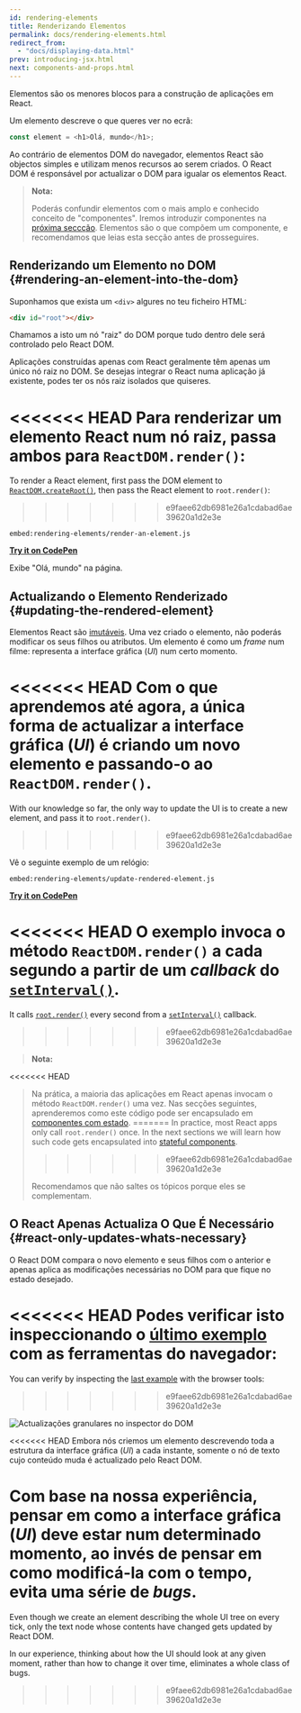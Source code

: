 ```yaml
---
id: rendering-elements
title: Renderizando Elementos
permalink: docs/rendering-elements.html
redirect_from:
  - "docs/displaying-data.html"
prev: introducing-jsx.html
next: components-and-props.html
---
```


Elementos são os menores blocos para a construção de aplicações em React.

Um elemento descreve o que queres ver no ecrã:

```js
const element = <h1>Olá, mundo</h1>;
```

Ao contrário de elementos DOM do navegador, elementos React são objectos simples e utilizam menos recursos ao serem criados. O React DOM é responsável por actualizar o DOM para igualar os elementos React.

>**Nota:**
>
>Poderás confundir elementos com o mais amplo e conhecido conceito de "componentes". Iremos introduzir componentes na [próxima seccção](/docs/components-and-props.html). Elementos são o que compõem um componente, e recomendamos que leias esta secção antes de prosseguires.

## Renderizando um Elemento no DOM {#rendering-an-element-into-the-dom}

Suponhamos que exista um `<div>` algures no teu ficheiro HTML:

```html
<div id="root"></div>
```

Chamamos a isto um nó "raiz" do DOM porque tudo dentro dele será controlado pelo React DOM.

Aplicações construídas apenas com React geralmente têm apenas um único nó raiz no DOM. Se desejas integrar o React numa aplicação já existente, podes ter os nós raiz isolados que quiseres.

<<<<<<< HEAD
Para renderizar um elemento React num nó raiz, passa ambos para `ReactDOM.render()`:
=======
To render a React element, first pass the DOM element to [`ReactDOM.createRoot()`](/docs/react-dom-client.html#createroot), then pass the React element to `root.render()`:
>>>>>>> e9faee62db6981e26a1cdabad6ae39620a1d2e3e

`embed:rendering-elements/render-an-element.js`

**[Try it on CodePen](https://codepen.io/gaearon/pen/ZpvBNJ?editors=1010)**

Exibe "Olá, mundo" na página.

## Actualizando o Elemento Renderizado {#updating-the-rendered-element}

Elementos React são [imutáveis](https://pt.wikipedia.org/wiki/Objeto_imutável). Uma vez criado o elemento, não poderás modificar os seus filhos ou atributos. Um elemento é como um _frame_ num filme: representa a interface gráfica (_UI_) num certo momento.

<<<<<<< HEAD
Com o que aprendemos até agora, a única forma de actualizar a interface gráfica (_UI_) é criando um novo elemento e passando-o ao `ReactDOM.render()`.
=======
With our knowledge so far, the only way to update the UI is to create a new element, and pass it to `root.render()`.
>>>>>>> e9faee62db6981e26a1cdabad6ae39620a1d2e3e

Vê o seguinte exemplo de um relógio:

`embed:rendering-elements/update-rendered-element.js`

**[Try it on CodePen](https://codepen.io/gaearon/pen/gwoJZk?editors=1010)**

<<<<<<< HEAD
O exemplo invoca o método `ReactDOM.render()` a cada segundo a partir de um _callback_ do [`setInterval()`](https://developer.mozilla.org/pt-PT/docs/Web/API/WindowOrWorkerGlobalScope/setInterval).
=======
It calls [`root.render()`](/docs/react-dom.html#render) every second from a [`setInterval()`](https://developer.mozilla.org/en-US/docs/Web/API/WindowTimers/setInterval) callback.
>>>>>>> e9faee62db6981e26a1cdabad6ae39620a1d2e3e

>**Nota:**
>
<<<<<<< HEAD
>Na prática, a maioria das aplicações em React apenas invocam o método `ReactDOM.render()` uma vez. Nas secções seguintes, aprenderemos como este código pode ser encapsulado em [componentes com estado](/docs/state-and-lifecycle.html).
=======
>In practice, most React apps only call `root.render()` once. In the next sections we will learn how such code gets encapsulated into [stateful components](/docs/state-and-lifecycle.html).
>>>>>>> e9faee62db6981e26a1cdabad6ae39620a1d2e3e
>
>Recomendamos que não saltes os tópicos porque eles se complementam.

## O React Apenas Actualiza O Que É Necessário {#react-only-updates-whats-necessary}

O React DOM compara o novo elemento e seus filhos com o anterior e apenas aplica as modificações necessárias no DOM para que fique no estado desejado.

<<<<<<< HEAD
Podes verificar isto inspeccionando o [último exemplo](codepen://rendering-elements/update-rendered-element) com as ferramentas do navegador:
=======
You can verify by inspecting the [last example](https://codepen.io/gaearon/pen/gwoJZk?editors=1010) with the browser tools:
>>>>>>> e9faee62db6981e26a1cdabad6ae39620a1d2e3e

![Actualizações granulares no inspector do DOM](../images/docs/granular-dom-updates.gif)

<<<<<<< HEAD
Embora nós criemos um elemento descrevendo toda a estrutura da interface gráfica (_UI_) a cada instante, somente o nó de texto cujo conteúdo muda é actualizado pelo React DOM.

Com base na nossa experiência, pensar em como a interface gráfica (_UI_) deve estar num determinado momento, ao invés de pensar em como modificá-la com o tempo, evita uma série de _bugs_.
=======
Even though we create an element describing the whole UI tree on every tick, only the text node whose contents have changed gets updated by React DOM.

In our experience, thinking about how the UI should look at any given moment, rather than how to change it over time, eliminates a whole class of bugs.
>>>>>>> e9faee62db6981e26a1cdabad6ae39620a1d2e3e
